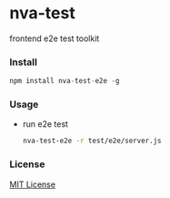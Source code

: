 nva-test
===

frontend e2e test toolkit

### Install


```javascript
npm install nva-test-e2e -g
```

### Usage

- run e2e test

    ```bash
    nva-test-e2e -r test/e2e/server.js
    ```

### License

[MIT License](http://en.wikipedia.org/wiki/MIT_License)